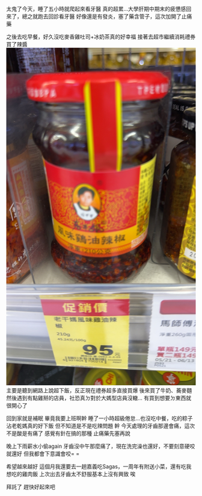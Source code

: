 太鬼了今天，睡了五小時就爬起來看牙醫
真的超累...大學肝期中期末的疲憊感回來了，總之就跑去回診看牙醫
好像還是有發炎，塞了藥含管子，這次加開了止痛藥

之後去吃早餐，好久沒吃麥香雞吐司+冰奶茶真的好幸福
接著去超市繼續消耗禮券
買了辣醬
![](https://github.com/photohost/picx-images-hosting/raw/master/20240604/IMG_8008.1aou6ssdp3.jpeg)
主要是聽到網路上說超下飯，反正現在禮券超多直接買爆
後來買了牛奶、蕎麥麵
然後遇到有點雞掰的店員，社恐真ㄉ對於大媽型店員沒轍...
有買到想要ㄉ東西就很開心了

回到家就是補眠
畢竟我要上班啊幹
睡了一小時超級倦怠...也沒吃中餐，吃的粽子沾老乾媽真的好下飯
但不知道是不是吃辣問題
幹
今天處理的牙齒那邊會痛，這次不是酸是有痛了
感覺有針在搞的那種
止痛藥先塞再說

晚上下雨薪水小偷again
牙齒沒中午那麼痛了，現在洗完澡也還好，不要刻意硬咬就還好
但我都會下意識會咬= =

希望越來越好
這個月我還要去一趟嘉義吃Sagas，一周年有附送小菜，還有吃我想吃的雞肉飯
上次出去牙齒太不舒服基本上沒有興致
唉

拜託了
趕快好起來吧